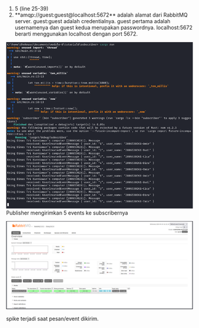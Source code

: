 <ol>
    <li>5 (line 25-39)</li>
    <li>**amqp://guest:guest@localhost:5672** adalah alamat dari RabbitMQ server. guest:guest adalah credentialnya. guest pertama adalah usernamenya dan guest kedua merupakan passwordnya. localhost:5672 berarti menggunakan localhost dengan port 5672.</li>
</ol>

![](img.png "")
Publisher mengirimkan 5 events ke subscribernya
<br/>

![](img2.png "")

spike terjadi saat pesan/event dikirim.